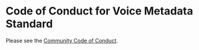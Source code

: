 # Code of Conduct for Voice Metadata Standard

Please see the [Community Code of Conduct](https://www.finos.org/code-of-conduct).
